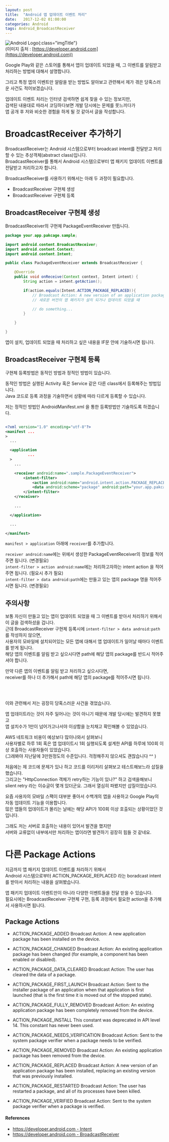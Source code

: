 ```yaml
---
layout: post
title:  "Android 앱 업데이트 이벤트 처리"
date:   2017-12-02 01:00:00
categories: Android 
tags: Android_BroadcastReceiver
---
```


![Android Logo](https://developer.android.com/_static/images/android/touchicon-180.png){:class="imgTitle"}  
(이미지 출처 : [https://developer.android.com](https://developer.android.com))  

Google Play와 같은 스토어를 통해서 앱이 업데이트 되었을 때, 그 이벤트를 알림받고 처리하는 방법에 대해서 설명합니다.  

그리고 특정 앱의 이벤트만 알람을 받는 방법도 알아보고 관련해서 제가 겪은 당혹스러운 사건도 적어보겠습니다.  

업데이트 이벤트 처리는 인터넷 검색하면 쉽게 찾을 수 있는 정보지만,  
검색된 내용대로 따라서 코딩하다보면 개발 당시에는 문제를 못느끼다가  
앱 공개 후 저와 비슷한 경험을 하게 될 것 같아서 글을 작성합니다.  

<!--more-->


# BroadcastReceiver 추가하기  

BroadcastReceiver는 Android 시스템으로부터 broadcast intent를 전달받고 처리할 수 있는 추상객체(abstract class)입니다.  
BroadcastReceiver를 통해서 Android 시스템으로부터 앱 패키지 업데이트 이벤트를 전달받고 처리하고자 합니다.  

BroadcastReceiver를 사용하기 위해서는 아래 두 과정이 필요합니다.  

  * BroadcastReceiver 구현체 생성  
  * BroadcastReceiver 구현체 등록  

## BroadcastReceiver 구현체 생성  

BroadcastReceiver의 구현체 PackageEventReceiver 만듭니다.  

~~~java
package your.app.pakcage.sample;

import android.content.BroadcastReceiver;
import android.content.Context;
import android.content.Intent;

public class PackageEventReceiver extends BroadcastReceiver {

    @Override
    public void onReceive(Context context, Intent intent) {
        String action = intent.getAction();

        if(action.equals(Intent.ACTION_PACKAGE_REPLACED)){
            // Broadcast Action: A new version of an application package has been installed, replacing an existing version that was previously installed. 
            // 새로운 버전의 앱 패키지가 설치 되거나 업데이트 되었을 때 

            // do something...
        }

    }

}

~~~

앱이 설치, 업데이트 되었을 때 처리하고 싶은 내용을 IF문 안에 기술하시면 됩니다.  


## BroadcastReceiver 구현체 등록

구현체 등록방법은 동적인 방법과 정적인 방법이 있습니다.  

동적인 방법은 실행된 Activity 혹은 Service 같은 다른 class에서 등록해주는 방법입니다.  
Java 코드로 등록 과정을 기술하면서 상황에 따라 다르게 등록할 수 있습니다.  

저는 정적인 방법인 AndroidManifest.xml 을 통한 등록방법만 기술하도록 하겠습니다.  

~~~xml

<?xml version="1.0" encoding="utf-8"?>
<manifest ...
>
  ...

  <application
          ...
  >
    ...

    <receiver android:name=".sample.PackageEventReceiver"> 
        <intent-filter>
            <action android:name="android.intent.action.PACKAGE_REPLACED"/>
            <data android:scheme="package" android:path="your.app.pakcage"/>
        </intent-filter>
    </receiver>
    
    ...

  </application>

  ...

</manifest>

~~~


```manifest > application``` 아래에 ```receiver```를 추가합니다. 

```receiver android:name```에는 위에서 생성한 PackageEventReceiver의 정보를 적어주면 됩니다. (변경필요)  
```intent-filter > action android:name```에는 처리하고자하는 intent action 을 적어주면 됩니다. (필요시 추가 필요)  
```intent-filter > data android:path```에는 만들고 있는 앱의 package 명을 적어주시면 됩니다. (변경필요)  

## 주의사항

보통 자신이 만들고 있는 앱이 업데이트 되었을 때 그 이벤트를 받아서 처리하기 위해서 이 글을 검색하셨을 겁니다.  
근데 BroadcastReceiver 구현체 등록시에 ```intent-filter > data android:path``` 를 작성하지 않으면,  
사용자의 모바일에 설치되어있는 모든 앱에 대해서 앱 업데이트가 일어날 때마다 이벤트를 받게 됩니다.  
해당 앱의 이벤트를 알림 받고 싶으시다면 path에 해당 앱의 package를 반드시 적어주셔야 합니다.  

만약 다른 앱의 이벤트를 알림 받고 처리하고 싶으시다면,  
receiver를 하나 더 추가해서 path에 해당 앱의 package를 적어주시면 됩니다.  


<br><br>

이와 관련해서 저는 굉장히 당혹스러운 사건을 겪었습니다.  

앱 업데이트라는 것이 자주 일어나는 것이 아니기 때문에 개발 당시에는 발견하지 못했고  
앱 설치수가 1만이 넘어가고나서야 이상함을 눈치채고 확인해볼 수 있었습니다.  

AWS 네트워크 비용이 예상보다 많이나와서 살펴보니  
사용자별로 하루 1회 혹은 앱 업데이트시 1회 실행되도록 설계한 API를 하루에 100회 이상 호출하는 사용자들이 있었습니다.  
(그래봐야 지난달에 3만원정도의 수준입니다. 걱정해주지 않으셔도 괜찮습니다 ^^ )

처음에는 제 코드에 문제가 있나 하고 코드를 이리저리 살펴보고 테스트해보느라 삽질을 했습니다.  
그리고는 "HttpConnection 객체가 retry하는 기능이 있나?" 하고 검색을해보니 slient retry 라는 이슈글이 몇개 있더군요. 그래서 열심히 파봤지만 삽질이었습니다.  

요즘 사용자의 모바일 스팩이 대부분 좋아서 수백개의 앱을 사용하고 Google Play의 자동 업데이트 기능을 이용합니다.  
많은 앱들의 업데이트가 몰리는 날에는 해당 API가 100회 이상 호출되는 상황이었던 것입니다.  

그래도 저는 서버로 호출하는 내용이 있어서 발견을 했지만  
서버와 교류없이 내부에서만 처리하는 앱이라면 발견하기 굉장히 힘들 것 같네요.  


# 다른 Package Actions 

지금까지 앱 패키지 업데이트 이벤트를 처리하기 위해서  
Android 시스템으로부터 ACTION_PACKAGE_REPLACED 라는 boradcast intent를 받아서 처리하는 내용을 살펴봤습니다.  

앱 패키지 업데이트 이벤트만이 아니라 다양한 이벤트들을 전달 받을 수 있습니다.  
필요시에는 BroadcastReceiver 구현체 구현, 등록 과정에서 필요한 action을 추가해서 사용하시면 됩니다.  


## Package Actions

  * ACTION_PACKAGE_ADDED
    Broadcast Action: A new application package has been installed on the device.

  *	ACTION_PACKAGE_CHANGED
    Broadcast Action: An existing application package has been changed (for example, a component has been enabled or disabled).
  
  *	ACTION_PACKAGE_DATA_CLEARED
    Broadcast Action: The user has cleared the data of a package.

  * ACTION_PACKAGE_FIRST_LAUNCH
    Broadcast Action: Sent to the installer package of an application when that application is first launched (that is the first time it is moved out of the stopped state).

  * ACTION_PACKAGE_FULLY_REMOVED
    Broadcast Action: An existing application package has been completely removed from the device.

  * ACTION_PACKAGE_INSTALL
    This constant was deprecated in API level 14. This constant has never been used.

  * ACTION_PACKAGE_NEEDS_VERIFICATION
    Broadcast Action: Sent to the system package verifier when a package needs to be verified.

  *	ACTION_PACKAGE_REMOVED
    Broadcast Action: An existing application package has been removed from the device.

  *	ACTION_PACKAGE_REPLACED
    Broadcast Action: A new version of an application package has been installed, replacing an existing version that was previously installed.

  * ACTION_PACKAGE_RESTARTED
    Broadcast Action: The user has restarted a package, and all of its processes have been killed.

  *	ACTION_PACKAGE_VERIFIED
    Broadcast Action: Sent to the system package verifier when a package is verified. 


#### References
  * [https://developer.android.com - Intent](https://developer.android.com/reference/android/content/Intent.html#ACTION_PACKAGE_REPLACED)
  * [https://developer.android.com - BroadcastReceiver](https://developer.android.com/reference/android/content/BroadcastReceiver.html)


